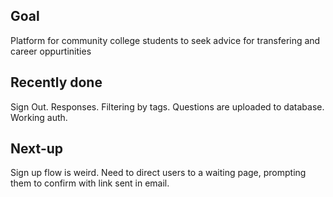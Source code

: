 ## Goal 
Platform for community college students to seek advice for transfering and career oppurtinities

## Recently done
Sign Out.
Responses.
Filtering by tags.
Questions are uploaded to database.
Working auth.

## Next-up 
Sign up flow is weird. Need to direct users to a waiting page, prompting them to confirm with link sent in email.

